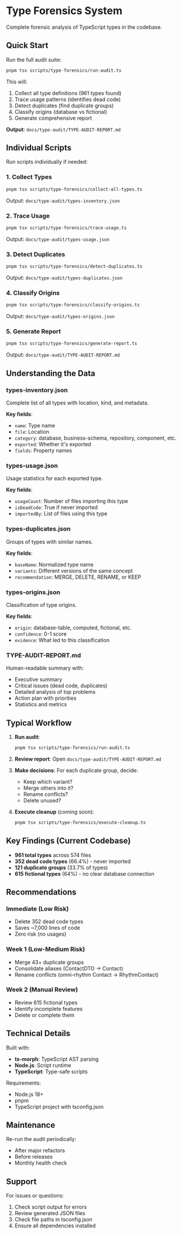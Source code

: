 # Type Forensics System

Complete forensic analysis of TypeScript types in the codebase.

## Quick Start

Run the full audit suite:

```bash
pnpm tsx scripts/type-forensics/run-audit.ts
```

This will:
1. Collect all type definitions (961 types found)
2. Trace usage patterns (identifies dead code)
3. Detect duplicates (find duplicate groups)
4. Classify origins (database vs fictional)
5. Generate comprehensive report

**Output**: `docs/type-audit/TYPE-AUDIT-REPORT.md`

## Individual Scripts

Run scripts individually if needed:

### 1. Collect Types
```bash
pnpm tsx scripts/type-forensics/collect-all-types.ts
```
Output: `docs/type-audit/types-inventory.json`

### 2. Trace Usage
```bash
pnpm tsx scripts/type-forensics/trace-usage.ts
```
Output: `docs/type-audit/types-usage.json`

### 3. Detect Duplicates
```bash
pnpm tsx scripts/type-forensics/detect-duplicates.ts
```
Output: `docs/type-audit/types-duplicates.json`

### 4. Classify Origins
```bash
pnpm tsx scripts/type-forensics/classify-origins.ts
```
Output: `docs/type-audit/types-origins.json`

### 5. Generate Report
```bash
pnpm tsx scripts/type-forensics/generate-report.ts
```
Output: `docs/type-audit/TYPE-AUDIT-REPORT.md`

## Understanding the Data

### types-inventory.json
Complete list of all types with location, kind, and metadata.

**Key fields**:
- `name`: Type name
- `file`: Location
- `category`: database, business-schema, repository, component, etc.
- `exported`: Whether it's exported
- `fields`: Property names

### types-usage.json
Usage statistics for each exported type.

**Key fields**:
- `usageCount`: Number of files importing this type
- `isDeadCode`: True if never imported
- `importedBy`: List of files using this type

### types-duplicates.json
Groups of types with similar names.

**Key fields**:
- `baseName`: Normalized type name
- `variants`: Different versions of the same concept
- `recommendation`: MERGE, DELETE, RENAME, or KEEP

### types-origins.json
Classification of type origins.

**Key fields**:
- `origin`: database-table, computed, fictional, etc.
- `confidence`: 0-1 score
- `evidence`: What led to this classification

### TYPE-AUDIT-REPORT.md
Human-readable summary with:
- Executive summary
- Critical issues (dead code, duplicates)
- Detailed analysis of top problems
- Action plan with priorities
- Statistics and metrics

## Typical Workflow

1. **Run audit**:
   ```bash
   pnpm tsx scripts/type-forensics/run-audit.ts
   ```

2. **Review report**:
   Open `docs/type-audit/TYPE-AUDIT-REPORT.md`

3. **Make decisions**:
   For each duplicate group, decide:
   - Keep which variant?
   - Merge others into it?
   - Rename conflicts?
   - Delete unused?

4. **Execute cleanup** (coming soon):
   ```bash
   pnpm tsx scripts/type-forensics/execute-cleanup.ts
   ```

## Key Findings (Current Codebase)

- **961 total types** across 574 files
- **352 dead code types** (66.4%) - never imported
- **121 duplicate groups** (33.7% of types)
- **615 fictional types** (64%) - no clear database connection

## Recommendations

### Immediate (Low Risk)
- Delete 352 dead code types
- Saves ~7,000 lines of code
- Zero risk (no usages)

### Week 1 (Low-Medium Risk)
- Merge 43+ duplicate groups
- Consolidate aliases (ContactDTO → Contact)
- Rename conflicts (omni-rhythm Contact → RhythmContact)

### Week 2 (Manual Review)
- Review 615 fictional types
- Identify incomplete features
- Delete or complete them

## Technical Details

Built with:
- **ts-morph**: TypeScript AST parsing
- **Node.js**: Script runtime
- **TypeScript**: Type-safe scripts

Requirements:
- Node.js 18+
- pnpm
- TypeScript project with tsconfig.json

## Maintenance

Re-run the audit periodically:
- After major refactors
- Before releases
- Monthly health check

## Support

For issues or questions:
1. Check script output for errors
2. Review generated JSON files
3. Check file paths in tsconfig.json
4. Ensure all dependencies installed